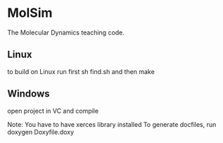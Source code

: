 MolSim
===

The Molecular Dynamics teaching code.


Linux
---
to build on Linux run first sh find.sh 
and then make


Windows
---
open project in VC and compile



Note:
You have to have xerces library installed
To generate docfiles, run doxygen Doxyfile.doxy
